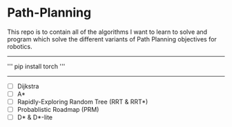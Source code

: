 # Path-Planning
This repo is to contain all of the algorithms I want to learn to solve and program which solve the different variants of Path Planning objectives for robotics. 

---

''' pip install torch '''

---


- [ ] Dijkstra 
- [ ] A* 
- [ ] Rapidly-Exploring Random Tree (RRT & RRT*)
- [ ] Probablistic Roadmap (PRM) 
- [ ] D* & D*-lite 
